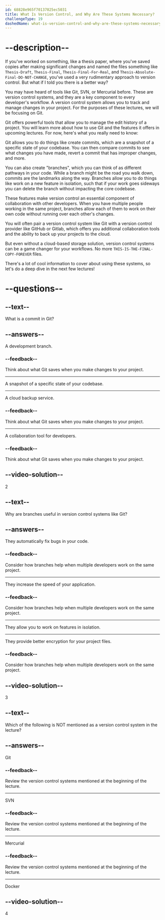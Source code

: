 ```yaml
---
id: 68828e965f70137025ec5031
title: What Is Version Control, and Why Are These Systems Necessary?
challengeType: 19
dashedName: what-is-version-control-and-why-are-these-systems-necessary
---
```


# --description--

If you've worked on something, like a thesis paper, where you've saved copies after making significant changes and named the files something like `Thesis-Draft`, `Thesis-Final`, `Thesis-Final-For-Real`, and `Thesis-Absolute-Final-DO-NOT-CHANGE`, you've used a very rudimentary approach to version control. But what if I told you there is a better way?

You may have heard of tools like Git, SVN, or Mercurial before. These are version control systems, and they are a key component to every developer's workflow. A version control system allows you to track and manage changes in your project. For the purposes of these lectures, we will be focusing on Git.

Git offers powerful tools that allow you to manage the edit history of a project. You will learn more about how to use Git and the features it offers in upcoming lectures. For now, here's what you really need to know:

Git allows you to do things like create commits, which are a snapshot of a specific state of your codebase. You can then compare commits to see what changes you have made, revert a commit that has improper changes, and more.

You can also create "branches", which you can think of as different pathways in your code. While a branch might be the road you walk down, commits are the landmarks along the way. Branches allow you to do things like work on a new feature in isolation, such that if your work goes sideways you can delete the branch without impacting the core codebase.

These features make version control an essential component of collaboration with other developers. When you have multiple people working in the same project, branches allow each of them to work on their own code without running over each other's changes.

You will often pair a version control system like Git with a version control provider like GitHub or Gitlab, which offers you additional collaboration tools and the ability to back up your projects to the cloud.

But even without a cloud-based storage solution, version control systems can be a game changer for your workflows. No more `THIS-IS-THE-FINAL-COPY-FOREVER` files.

There's a lot of cool information to cover about using these systems, so let's do a deep dive in the next few lectures!

# --questions--

## --text--

What is a commit in Git?

## --answers--

A development branch.

### --feedback--

Think about what Git saves when you make changes to your project.

---

A snapshot of a specific state of your codebase.

---

A cloud backup service.

### --feedback--

Think about what Git saves when you make changes to your project.

---

A collaboration tool for developers.

### --feedback--

Think about what Git saves when you make changes to your project.

## --video-solution--

2

## --text--

Why are branches useful in version control systems like Git?

## --answers--

They automatically fix bugs in your code.

### --feedback--

Consider how branches help when multiple developers work on the same project.

---

They increase the speed of your application.

### --feedback--

Consider how branches help when multiple developers work on the same project.

---

They allow you to work on features in isolation.

---

They provide better encryption for your project files.

### --feedback--

Consider how branches help when multiple developers work on the same project.

## --video-solution--

3

## --text--

Which of the following is NOT mentioned as a version control system in the lecture?

## --answers--

Git

### --feedback--

Review the version control systems mentioned at the beginning of the lecture.

---

SVN

### --feedback--

Review the version control systems mentioned at the beginning of the lecture.

---

Mercurial

### --feedback--

Review the version control systems mentioned at the beginning of the lecture.

---

Docker

## --video-solution--

4
